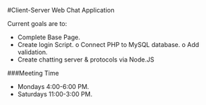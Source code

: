 #Client-Server Web Chat Application

Current goals are to:
 - Complete Base Page.
 - Create login Script.
 	o Connect PHP to MySQL database.
 	o Add validation. 
 - Create chatting server & protocols via Node.JS

###Meeting Time
 - Mondays 4:00-6:00 PM.
 - Saturdays 11:00-3:00 PM.
